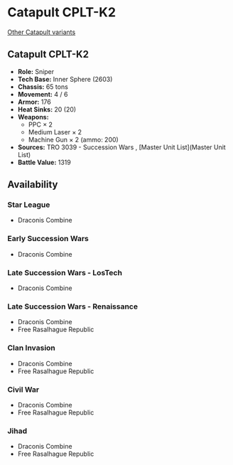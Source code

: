 # Catapult CPLT-K2 

[Other Catapult variants](../catapult.md) 

## Catapult CPLT-K2 

- **Role:** Sniper 
- **Tech Base:** Inner Sphere (2603) 
- **Chassis:** 65 tons 
- **Movement:** 4 / 6 
- **Armor:** 176 
- **Heat Sinks:** 20 (20) 
- **Weapons:** 
  - PPC × 2 
  - Medium Laser × 2 
  - Machine Gun × 2 (ammo: 200) 
- **Sources:** TRO 3039 - Succession Wars , [Master Unit List](Master Unit List) 
- **Battle Value:** 1319 

## Availability 

### Star League 

- Draconis Combine 

### Early Succession Wars 

- Draconis Combine 

### Late Succession Wars - LosTech 

- Draconis Combine 

### Late Succession Wars - Renaissance 

- Draconis Combine 
- Free Rasalhague Republic 

### Clan Invasion 

- Draconis Combine 
- Free Rasalhague Republic 

### Civil War 

- Draconis Combine 
- Free Rasalhague Republic 

### Jihad 

- Draconis Combine 
- Free Rasalhague Republic 

